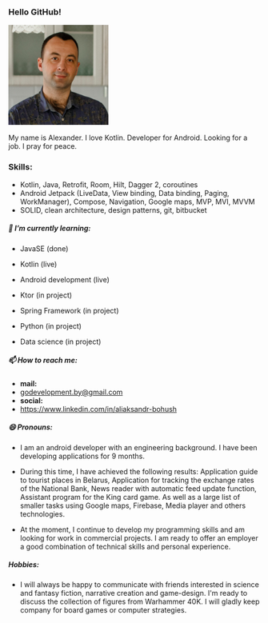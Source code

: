 ### Hello GitHub!

<p><img src="https://github.com/aleh-god/aleh-god/blob/main/avatar.png" width="200" height="200" alt=""></p>

My name is Alexander. I love Kotlin. Developer for Android. Looking for a job. I pray for peace.

### Skills:

 - Kotlin, Java, Retrofit, Room, Hilt, Dagger 2, coroutines
 - Android Jetpack (LiveData, View binding, Data binding, Paging, WorkManager), Compose, Navigation, Google maps, MVP, MVI, MVVM
 - SOLID, clean architecture, design patterns, git, bitbucket

##### 🌱 I’m currently learning:

- JavaSE (done)
- Kotlin (live)
- Android development (live)

- Ktor (in project)
- Spring Framework (in project)
- Python (in project)
- Data science (in project)

##### 📫 How to reach me:

- **mail:**
- godevelopment.by@gmail.com
- **social:**
- https://www.linkedin.com/in/aliaksandr-bohush

##### 😄 Pronouns:

- I am an android developer with an engineering background. I have been developing applications for 9 months.

- During this time, I have achieved the following results: Application guide to tourist places in Belarus, Application for tracking the exchange rates of the National Bank, News reader with automatic feed update function, Assistant program for the King card game. As well as a large list of smaller tasks using Google maps, Firebase, Media player and others technologies.

- At the moment, I continue to develop my programming skills and am looking for work in commercial projects. I am ready to offer an employer a good combination of technical skills and personal experience.

##### Hobbies:
- I will always be happy to communicate with friends interested in science and fantasy fiction, narrative creation and game-design. I'm ready to discuss the collection of figures from Warhammer 40K. I will gladly keep company for board games or computer strategies.
